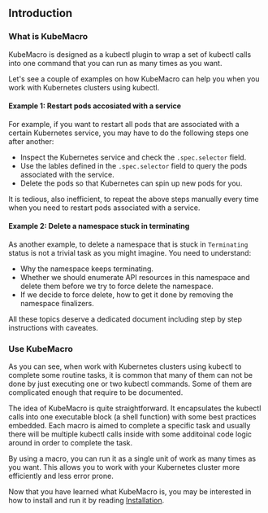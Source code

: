 ## Introduction

### What is KubeMacro

KubeMacro is designed as a kubectl plugin to wrap a set of kubectl calls into one command that you can run as many times as you want.

Let's see a couple of examples on how KubeMacro can help you when you work with Kubernetes clusters using kubectl.

#### Example 1: Restart pods accosiated with a service

For example, if you want to restart all pods that are associated with a certain Kubernetes service, you may have to do the following steps one after another:
* Inspect the Kubernetes service and check the `.spec.selector` field.
* Use the lables defined in the `.spec.selector` field to query the pods associated with the service.
* Delete the pods so that Kubernetes can spin up new pods for you.

It is tedious, also inefficient, to repeat the above steps manually every time when you need to restart pods associated with a service.

#### Example 2: Delete a namespace stuck in terminating

As another example, to delete a namespace that is stuck in `Terminating` status is not a trivial task as you might imagine. You need to understand:
* Why the namespace keeps terminating.
* Whether we should enumerate API resources in this namespace and delete them before we try to force delete the namespace.
* If we decide to force delete, how to get it done by removing the namespace finalizers.

All these topics deserve a dedicated document including step by step instructions with caveates.

### Use KubeMacro

As you can see, when work with Kubernetes clusters using kubectl to complete some routine tasks, it is common that many of them can not be done by just executing one or two kubectl commands. Some of them are complicated enough that require to be documented.

The idea of KubeMacro is quite straightforward. It encapsulates the kubectl calls into one executable block (a shell function) with some best practices embedded. Each macro is aimed to complete a specific task and usually there will be multiple kubectl calls inside with some additoinal code logic around in order to complete the task.

By using a macro, you can run it as a single unit of work as many times as you want. This allows you to work with your Kubernetes cluster more efficiently and less error prone.

Now that you have learned what KubeMacro is, you may be interested in how to install and run it by reading [Installation](installation.md).